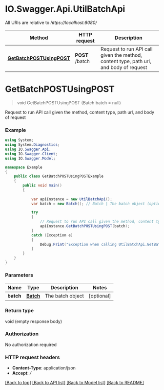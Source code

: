 # IO.Swagger.Api.UtilBatchApi

All URIs are relative to *https://localhost:8080/*

Method | HTTP request | Description
------------- | ------------- | -------------
[**GetBatchPOSTUsingPOST**](UtilBatchApi.md#getbatchpostusingpost) | **POST** /batch | Request to run API call given the method, content type, path url, and body of request


<a name="getbatchpostusingpost"></a>
# **GetBatchPOSTUsingPOST**
> void GetBatchPOSTUsingPOST (Batch batch = null)

Request to run API call given the method, content type, path url, and body of request

### Example
```csharp
using System;
using System.Diagnostics;
using IO.Swagger.Api;
using IO.Swagger.Client;
using IO.Swagger.Model;

namespace Example
{
    public class GetBatchPOSTUsingPOSTExample
    {
        public void main()
        {
            
            var apiInstance = new UtilBatchApi();
            var batch = new Batch(); // Batch | The batch object (optional) 

            try
            {
                // Request to run API call given the method, content type, path url, and body of request
                apiInstance.GetBatchPOSTUsingPOST(batch);
            }
            catch (Exception e)
            {
                Debug.Print("Exception when calling UtilBatchApi.GetBatchPOSTUsingPOST: " + e.Message );
            }
        }
    }
}
```

### Parameters

Name | Type | Description  | Notes
------------- | ------------- | ------------- | -------------
 **batch** | [**Batch**](Batch.md)| The batch object | [optional] 

### Return type

void (empty response body)

### Authorization

No authorization required

### HTTP request headers

 - **Content-Type**: application/json
 - **Accept**: */*

[[Back to top]](#) [[Back to API list]](../README.md#documentation-for-api-endpoints) [[Back to Model list]](../README.md#documentation-for-models) [[Back to README]](../README.md)


